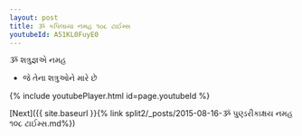 ```yaml
---
layout: post
title: ૐ કપિલાયા નમહ ૧૦૮ ટાઈમ્સ
youtubeId: A51KL0FuyE0
---
```

 
 
 ૐ શત્રુજ્ઞએ નમહ  
 
 -  જે તેના શત્રુઓને મારે છે 
 
  
 
  
 
 
 
 
 
 


{% include youtubePlayer.html id=page.youtubeId %}
 
[Next]({{ site.baseurl }}{% link  split2/_posts/2015-08-16-ૐ પુણ્ડરીકાક્ષય નમહ ૧૦૮ ટાઈમ્સ.md%})
 
